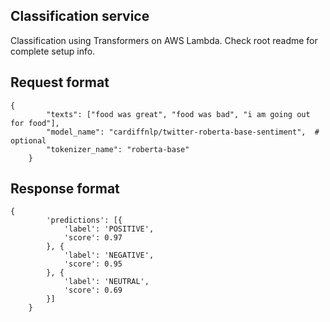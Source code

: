 ## Classification service   
Classification using Transformers on AWS Lambda. Check root readme for complete setup info.

## Request format
```
{
        "texts": ["food was great", "food was bad", "i am going out for food"],
        "model_name": "cardiffnlp/twitter-roberta-base-sentiment",  # optional
        "tokenizer_name": "roberta-base"  
    }
```

## Response format
```
{
        'predictions': [{
            'label': 'POSITIVE',
            'score': 0.97
        }, {
            'label': 'NEGATIVE',
            'score': 0.95
        }, {
            'label': 'NEUTRAL',
            'score': 0.69
        }]
    }
```
